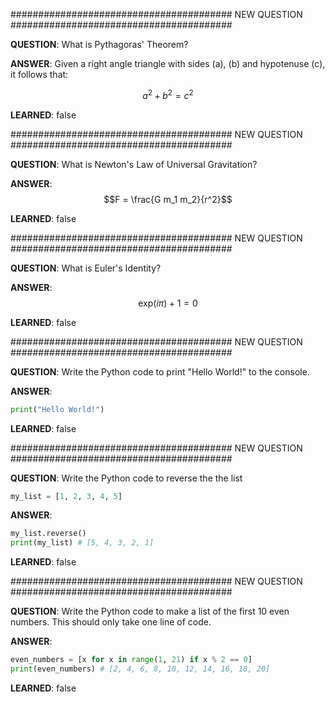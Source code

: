 ######################################## NEW QUESTION ########################################

__QUESTION__: What is Pythagoras' Theorem?

__ANSWER__: Given a right angle triangle with sides \(a\), \(b\) and hypotenuse \(c\), it follows that:

$$a^2 + b^2 = c^2$$

__LEARNED__: false

######################################## NEW QUESTION ########################################

__QUESTION__: What is Newton's Law of Universal Gravitation?

__ANSWER__: $$F = \frac{G m_1 m_2}{r^2}$$

__LEARNED__: false

######################################## NEW QUESTION ########################################

__QUESTION__: What is Euler's Identity?

__ANSWER__: $$\text{exp}(i \pi) + 1 = 0$$

__LEARNED__: false

######################################## NEW QUESTION ########################################

__QUESTION__: Write the Python code to print "Hello World!" to the console.

__ANSWER__: 

```python
print("Hello World!")
```

__LEARNED__: false

######################################## NEW QUESTION ########################################

__QUESTION__: Write the Python code to reverse the the list

```python
my_list = [1, 2, 3, 4, 5]
```

__ANSWER__: 

```python
my_list.reverse()
print(my_list) # [5, 4, 3, 2, 1]
```

__LEARNED__: false

######################################## NEW QUESTION ########################################

__QUESTION__: Write the Python code to make a list of the first 10 even numbers. This should only take one line of code.

__ANSWER__: 

```python
even_numbers = [x for x in range(1, 21) if x % 2 == 0]
print(even_numbers) # [2, 4, 6, 8, 10, 12, 14, 16, 18, 20]
```

__LEARNED__: false